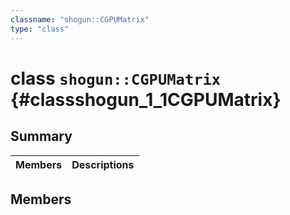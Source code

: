 ```yaml
---
classname: "shogun::CGPUMatrix"
type: "class"
---
```


# class `shogun::CGPUMatrix` {#classshogun_1_1CGPUMatrix}

## Summary

 Members                        | Descriptions
--------------------------------|---------------------------------------------

## Members

